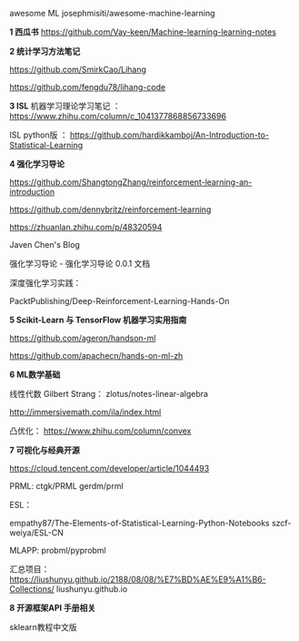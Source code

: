
awesome ML
josephmisiti/awesome-machine-learning 

**1    西瓜书**
https://github.com/Vay-keen/Machine-learning-learning-notes


**2    统计学习方法笔记**

https://github.com/SmirkCao/Lihang

https://github.com/fengdu78/lihang-code

**3    ISL**
机器学习理论学习笔记 ： https://www.zhihu.com/column/c_1041377868856733696

 ISL   python版 ： https://github.com/hardikkamboj/An-Introduction-to-Statistical-Learning

**4  强化学习导论**

https://github.com/ShangtongZhang/reinforcement-learning-an-introduction

https://github.com/dennybritz/reinforcement-learning

https://zhuanlan.zhihu.com/p/48320594

Javen Chen's Blog

强化学习导论 - 强化学习导论 0.0.1 文档

深度强化学习实践：

PacktPublishing/Deep-Reinforcement-Learning-Hands-On

**5   Scikit-Learn 与 TensorFlow 机器学习实用指南**

https://github.com/ageron/handson-ml

https://github.com/apachecn/hands-on-ml-zh

**6   ML数学基础**

线性代数    Gilbert Strang：
zlotus/notes-linear-algebra

http://immersivemath.com/ila/index.html

凸优化：
https://www.zhihu.com/column/convex

**7  可视化与经典开源**

https://cloud.tencent.com/developer/article/1044493

PRML:
ctgk/PRML
gerdm/prml

ESL：

empathy87/The-Elements-of-Statistical-Learning-Python-Notebooks
szcf-weiya/ESL-CN

MLAPP:
probml/pyprobml


汇总项目：
https://liushunyu.github.io/2188/08/08/%E7%BD%AE%E9%A1%B6-Collections/
liushunyu.github.io

**8  开源框架API 手册相关**

sklearn教程中文版
